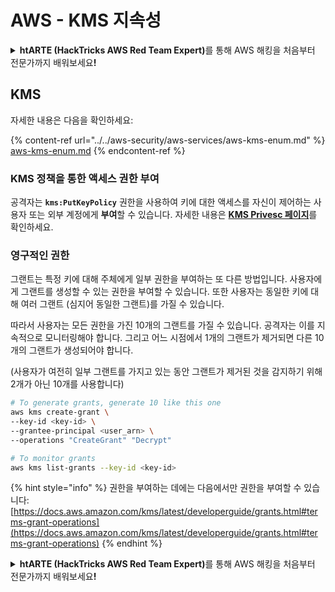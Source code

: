 # AWS - KMS 지속성

<details>

<summary><strong>htARTE (HackTricks AWS Red Team Expert)</strong>를 통해 AWS 해킹을 처음부터 전문가까지 배워보세요<strong>!</strong></summary>

HackTricks를 지원하는 다른 방법:

* **회사를 HackTricks에서 광고하거나 HackTricks를 PDF로 다운로드**하려면 [**SUBSCRIPTION PLANS**](https://github.com/sponsors/carlospolop)를 확인하세요!
* [**공식 PEASS & HackTricks 스웨그**](https://peass.creator-spring.com)를 얻으세요.
* [**The PEASS Family**](https://opensea.io/collection/the-peass-family)를 발견하세요. 독점적인 [**NFTs**](https://opensea.io/collection/the-peass-family) 컬렉션입니다.
* 💬 [**Discord 그룹**](https://discord.gg/hRep4RUj7f) 또는 [**텔레그램 그룹**](https://t.me/peass)에 **참여**하거나 **Twitter** 🐦 [**@hacktricks_live**](https://twitter.com/hacktricks_live)**를** **팔로우**하세요.
* **Hacking 트릭을 공유하려면** [**HackTricks**](https://github.com/carlospolop/hacktricks) 및 [**HackTricks Cloud**](https://github.com/carlospolop/hacktricks-cloud) github 저장소에 PR을 제출하세요.

</details>

## KMS

자세한 내용은 다음을 확인하세요:

{% content-ref url="../../aws-security/aws-services/aws-kms-enum.md" %}
[aws-kms-enum.md](../../aws-security/aws-services/aws-kms-enum.md)
{% endcontent-ref %}

### KMS 정책을 통한 액세스 권한 부여

공격자는 **`kms:PutKeyPolicy`** 권한을 사용하여 키에 대한 액세스를 자신이 제어하는 사용자 또는 외부 계정에게 **부여**할 수 있습니다. 자세한 내용은 [**KMS Privesc 페이지**](../../aws-security/aws-privilege-escalation/aws-kms-privesc.md)를 확인하세요.

### 영구적인 권한

그랜트는 특정 키에 대해 주체에게 일부 권한을 부여하는 또 다른 방법입니다. 사용자에게 그랜트를 생성할 수 있는 권한을 부여할 수 있습니다. 또한 사용자는 동일한 키에 대해 여러 그랜트 (심지어 동일한 그랜트)를 가질 수 있습니다.

따라서 사용자는 모든 권한을 가진 10개의 그랜트를 가질 수 있습니다. 공격자는 이를 지속적으로 모니터링해야 합니다. 그리고 어느 시점에서 1개의 그랜트가 제거되면 다른 10개의 그랜트가 생성되어야 합니다.

(사용자가 여전히 일부 그랜트를 가지고 있는 동안 그랜트가 제거된 것을 감지하기 위해 2개가 아닌 10개를 사용합니다)
```bash
# To generate grants, generate 10 like this one
aws kms create-grant \
--key-id <key-id> \
--grantee-principal <user_arn> \
--operations "CreateGrant" "Decrypt"

# To monitor grants
aws kms list-grants --key-id <key-id>
```
{% hint style="info" %}
권한을 부여하는 데에는 다음에서만 권한을 부여할 수 있습니다: [https://docs.aws.amazon.com/kms/latest/developerguide/grants.html#terms-grant-operations](https://docs.aws.amazon.com/kms/latest/developerguide/grants.html#terms-grant-operations)
{% endhint %}

<details>

<summary><strong>htARTE (HackTricks AWS Red Team Expert)</strong>를 통해 AWS 해킹을 처음부터 전문가까지 배워보세요<strong>!</strong></summary>

HackTricks를 지원하는 다른 방법:

* **회사를 HackTricks에서 광고하거나 HackTricks를 PDF로 다운로드**하려면 [**SUBSCRIPTION PLANS**](https://github.com/sponsors/carlospolop)를 확인하세요!
* [**공식 PEASS & HackTricks 상품**](https://peass.creator-spring.com)을 구매하세요.
* [**The PEASS Family**](https://opensea.io/collection/the-peass-family)를 발견하세요. 독점적인 [**NFT**](https://opensea.io/collection/the-peass-family) 컬렉션입니다.
* 💬 [**Discord 그룹**](https://discord.gg/hRep4RUj7f) 또는 [**텔레그램 그룹**](https://t.me/peass)에 **참여**하거나 **Twitter** 🐦 [**@hacktricks_live**](https://twitter.com/hacktricks_live)를 **팔로우**하세요.
* **HackTricks**와 [**HackTricks Cloud**](https://github.com/carlospolop/hacktricks-cloud) github 저장소에 PR을 제출하여 여러분의 해킹 기법을 공유하세요.

</details>
